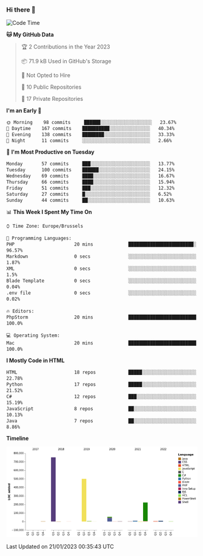 ### Hi there 👋

<!--START_SECTION:waka-->
![Code Time](http://img.shields.io/badge/Code%20Time-1%2C203%20hrs%2016%20mins-blue)

**🐱 My GitHub Data** 

> 🏆 2 Contributions in the Year 2023
 > 
> 📦 71.9 kB Used in GitHub's Storage 
 > 
> 🚫 Not Opted to Hire
 > 
> 📜 10 Public Repositories 
 > 
> 🔑 17 Private Repositories  
 > 
**I'm an Early 🐤** 

```text
🌞 Morning    98 commits     ██████░░░░░░░░░░░░░░░░░░░   23.67% 
🌆 Daytime    167 commits    ██████████░░░░░░░░░░░░░░░   40.34% 
🌃 Evening    138 commits    ████████░░░░░░░░░░░░░░░░░   33.33% 
🌙 Night      11 commits     ░░░░░░░░░░░░░░░░░░░░░░░░░   2.66%

```
📅 **I'm Most Productive on Tuesday** 

```text
Monday       57 commits     ███░░░░░░░░░░░░░░░░░░░░░░   13.77% 
Tuesday      100 commits    ██████░░░░░░░░░░░░░░░░░░░   24.15% 
Wednesday    69 commits     ████░░░░░░░░░░░░░░░░░░░░░   16.67% 
Thursday     66 commits     ████░░░░░░░░░░░░░░░░░░░░░   15.94% 
Friday       51 commits     ███░░░░░░░░░░░░░░░░░░░░░░   12.32% 
Saturday     27 commits     █░░░░░░░░░░░░░░░░░░░░░░░░   6.52% 
Sunday       44 commits     ██░░░░░░░░░░░░░░░░░░░░░░░   10.63%

```


📊 **This Week I Spent My Time On** 

```text
⌚︎ Time Zone: Europe/Brussels

💬 Programming Languages: 
PHP                      20 mins             ████████████████████████░   96.57% 
Markdown                 0 secs              ░░░░░░░░░░░░░░░░░░░░░░░░░   1.87% 
XML                      0 secs              ░░░░░░░░░░░░░░░░░░░░░░░░░   1.5% 
Blade Template           0 secs              ░░░░░░░░░░░░░░░░░░░░░░░░░   0.04% 
.env file                0 secs              ░░░░░░░░░░░░░░░░░░░░░░░░░   0.02%

🔥 Editors: 
PhpStorm                 20 mins             █████████████████████████   100.0%

💻 Operating System: 
Mac                      20 mins             █████████████████████████   100.0%

```

**I Mostly Code in HTML** 

```text
HTML                     18 repos            █████░░░░░░░░░░░░░░░░░░░░   22.78% 
Python                   17 repos            █████░░░░░░░░░░░░░░░░░░░░   21.52% 
C#                       12 repos            ███░░░░░░░░░░░░░░░░░░░░░░   15.19% 
JavaScript               8 repos             ██░░░░░░░░░░░░░░░░░░░░░░░   10.13% 
Java                     7 repos             ██░░░░░░░░░░░░░░░░░░░░░░░   8.86%

```


**Timeline**

![Chart not found](https://raw.githubusercontent.com/guillaumedeplancke/guillaumedeplancke/main/charts/bar_graph.png) 


 Last Updated on 21/01/2023 00:35:43 UTC
<!--END_SECTION:waka-->
